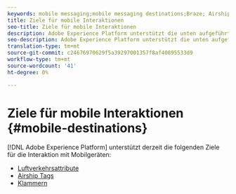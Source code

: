 ```yaml
---
keywords: mobile messaging;mobile messaging destinations;Braze; Airship
title: Ziele für mobile Interaktionen
seo-title: Ziele für mobile Interaktionen
description: Adobe Experience Platform unterstützt die unten aufgeführten Ziele für die Interaktion mit Mobilgeräten
seo-description: Adobe Experience Platform unterstützt die unten aufgeführten Ziele für die Interaktion mit Mobilgeräten
translation-type: tm+mt
source-git-commit: c24676970629f5a39297001357f8af40895533d9
workflow-type: tm+mt
source-wordcount: '41'
ht-degree: 0%

---
```



# Ziele für mobile Interaktionen {#mobile-destinations}

[!DNL Adobe Experience Platform] unterstützt derzeit die folgenden Ziele für die Interaktion mit Mobilgeräten:

* [Luftverkehrsattribute](./airship-attributes.md)
* [Airship Tags](./airship-tags.md)
* [Klammern](./braze.md)